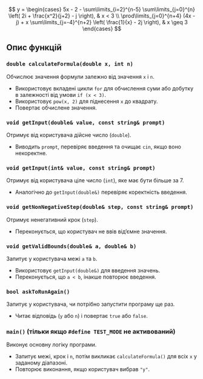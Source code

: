 $$
y =
\begin{cases} 
5x - 2 - \sum\limits_{i=2}^{n-5} \sum\limits_{j=0}^{n} \left( 2i + \frac{x^2}{j+2} - j \right), & x < 3 \\
\prod\limits_{j=0}^{n+4} (4x - j) + x \sum\limits_{j=-4}^{n+2} \left( \frac{1}{x} - 2j \right), & x \geq 3
\end{cases}
$$

## Опис функцій

### `double calculateFormula(double x, int n)`
Обчислює значення формули залежно від значення `x` і `n`.  
- Використовує вкладені цикли `for` для обчислення суми або добутку в залежності від умови `if (x < 3)`.  
- Використовує `pow(x, 2)` для піднесення `x` до квадрату.  
- Повертає обчислене значення.

### `void getInput(double& value, const string& prompt)`
Отримує від користувача дійсне число (`double`).  
- Виводить `prompt`, перевіряє введення та очищає `cin`, якщо воно некоректне.

### `void getInput(int& value, const string& prompt)`
Отримує від користувача ціле число (`int`), яке має бути більше за 7.  
- Аналогічно до `getInput(double&)` перевіряє коректність введення.

### `void getNonNegativeStep(double& step, const string& prompt)`
Отримує ненегативний крок (`step`).  
- Переконується, що користувач не ввів від’ємне значення.

### `void getValidBounds(double& a, double& b)`
Запитує у користувача межі `a` та `b`.  
- Використовує `getInput(double&)` для введення значень.  
- Переконується, що `a < b`, інакше повторює введення.

### `bool askToRunAgain()`
Запитує у користувача, чи потрібно запустити програму ще раз.  
- Читає відповідь (`y` або `n`) і повертає `true` або `false`.

### `main()` (тільки якщо `#define TEST_MODE` не активований)
Виконує основну логіку програми.  
- Запитує межі, крок і `n`, потім викликає `calculateFormula()` для всіх `x` у заданому діапазоні.  
- Повторює виконання, якщо користувач вибрав `"y"`.
